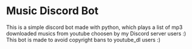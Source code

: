 # Music Discord Bot
This is a simple discord bot made with python, which plays a list of mp3 downloaded musics from youtube choosen by my Discord server users :)
This bot is made to avoid copyright bans to youtube_dl users :)
